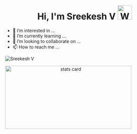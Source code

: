 <h1 align="center">Hi, I'm Sreekesh V <img src="https://raw.githubusercontent.com/nixin72/nixin72/master/wave.gif" alt="Waving hand animated gif" height="45" width="45" /></h1>

- 👀 I’m interested in ...
- 🌱 I’m currently learning ...
- 💞️ I’m looking to collaborate on ...
- 📫 How to reach me ...

<p align="left"> <img src="https://komarev.com/ghpvc/?username=v-sreekesh&label=Profile%20views&color=0e75b6&style=flat" alt="Sreekesh V" /> </p>


<p>
	<a align= "center" href="https://github.com/v-sreekesh"><img alt= "stats card" align="center" height="200px" width="400" src="https://github-readme-stats.vercel.app/api?username=v-sreekesh&theme=cobalt&show_icons=true&count_private=true" />
  	</a>
</p>


<!---
v-sreekesh/v-sreekesh is a ✨ special ✨ repository because its `README.md` (this file) appears on your GitHub profile.
You can click the Preview link to take a look at your changes.
--->

